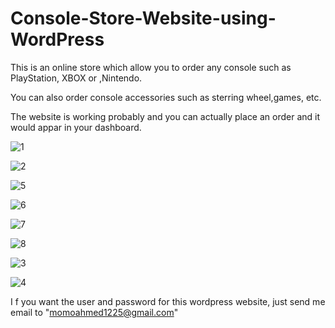 # Console-Store-Website-using-WordPress
This is an online store which allow you to order any console such as PlayStation, XBOX or ,Nintendo. 

You can also order console accessories such as sterring wheel,games, etc.

The website is working probably and you can actually place an order and it would appar in your dashboard.

![1](https://user-images.githubusercontent.com/32971941/64804412-12905800-d58f-11e9-8a3f-8aef40bb269b.PNG)


![2](https://user-images.githubusercontent.com/32971941/64804413-1328ee80-d58f-11e9-9273-6b3aa6ca33ce.PNG)


![5](https://user-images.githubusercontent.com/32971941/64804406-115f2b00-d58f-11e9-90ac-f6acb94ee804.PNG)


![6](https://user-images.githubusercontent.com/32971941/64804407-11f7c180-d58f-11e9-8dd4-d19a0d0df7c7.PNG)


![7](https://user-images.githubusercontent.com/32971941/64804409-11f7c180-d58f-11e9-8e46-5a1015942203.PNG)


![8](https://user-images.githubusercontent.com/32971941/64804410-11f7c180-d58f-11e9-9dc5-8728fe3267e0.PNG)


![3](https://user-images.githubusercontent.com/32971941/64804415-1328ee80-d58f-11e9-8d73-5fbb7a8ab73c.PNG)


![4](https://user-images.githubusercontent.com/32971941/64804416-13c18500-d58f-11e9-9a72-353266d54536.PNG)


I f you want the user and password for this wordpress website, just send me email to "momoahmed1225@gmail.com"
